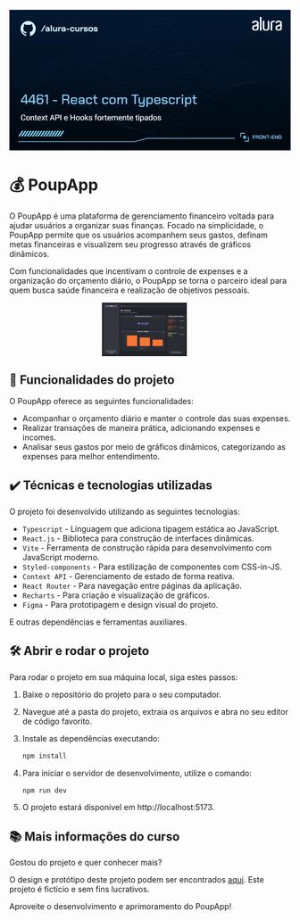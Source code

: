 ![PoupApp](thumb.png)

# 💰 PoupApp

O PoupApp é uma plataforma de gerenciamento financeiro voltada para ajudar usuários a organizar suas finanças. Focado na simplicidade, o PoupApp permite que os usuários acompanhem seus gastos, definam metas financeiras e visualizem seu progresso através de gráficos dinâmicos.

Com funcionalidades que incentivam o controle de expenses e a organização do orçamento diário, o PoupApp se torna o parceiro ideal para quem busca saúde financeira e realização de objetivos pessoais.

<p align="center">
  <img src="./poupapp-home.png" alt="Página Inicial" width="30%" style="vertical-align: top; margin-right: 20px;" />
</p>

## 🔨 Funcionalidades do projeto

O PoupApp oferece as seguintes funcionalidades:

- Acompanhar o orçamento diário e manter o controle das suas expenses.
- Realizar transações de maneira prática, adicionando expenses e incomes.
- Analisar seus gastos por meio de gráficos dinâmicos, categorizando as expenses para melhor entendimento.

## ✔️ Técnicas e tecnologias utilizadas

O projeto foi desenvolvido utilizando as seguintes tecnologias:

- `Typescript` - Linguagem que adiciona tipagem estática ao JavaScript.
- `React.js` - Biblioteca para construção de interfaces dinâmicas.
- `Vite` - Ferramenta de construção rápida para desenvolvimento com JavaScript moderno.
- `Styled-components` - Para estilização de componentes com CSS-in-JS.
- `Context API` - Gerenciamento de estado de forma reativa.
- `React Router` - Para navegação entre páginas da aplicação.
- `Recharts` - Para criação e visualização de gráficos.
- `Figma` - Para prototipagem e design visual do projeto.

E outras dependências e ferramentas auxiliares.

## 🛠️ Abrir e rodar o projeto

Para rodar o projeto em sua máquina local, siga estes passos:

1. Baixe o repositório do projeto para o seu computador.

2. Navegue até a pasta do projeto, extraia os arquivos e abra no seu editor de código favorito.

3. Instale as dependências executando:

   ```bash
   npm install
   ```

4. Para iniciar o servidor de desenvolvimento, utilize o comando:

   ```bash
   npm run dev
   ```

5. O projeto estará disponível em http://localhost:5173.

## 📚 Mais informações do curso

Gostou do projeto e quer conhecer mais?

O design e protótipo deste projeto podem ser encontrados [aqui](https://www.figma.com/community/file/1468989433664551328). Este projeto é fictício e sem fins lucrativos.

Aproveite o desenvolvimento e aprimoramento do PoupApp!

